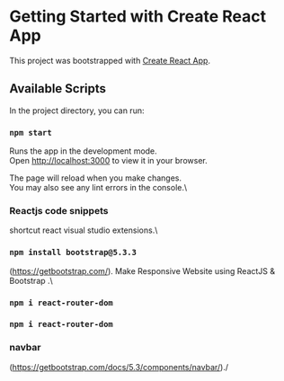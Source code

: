 # Getting Started with Create React App

This project was bootstrapped with [Create React App](https://github.com/facebook/create-react-app).

## Available Scripts

In the project directory, you can run:

### `npm start`

Runs the app in the development mode.\
Open [http://localhost:3000](http://localhost:3000) to view it in your browser.

The page will reload when you make changes.\
You may also see any lint errors in the console.\

### Reactjs code snippets

shortcut react visual studio extensions.\

### `npm install bootstrap@5.3.3`

(https://getbootstrap.com/).
Make Responsive Website using ReactJS & Bootstrap .\

### `npm i react-router-dom`

### `npm i react-router-dom`

### navbar

(https://getbootstrap.com/docs/5.3/components/navbar/)./


